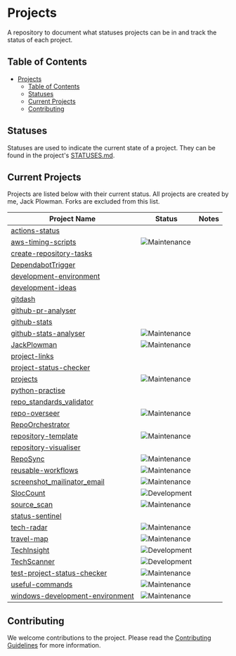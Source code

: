 # Projects

A repository to document what statuses projects can be in and track the status of each project.

## Table of Contents

- [Projects](#projects)
  - [Table of Contents](#table-of-contents)
  - [Statuses](#statuses)
  - [Current Projects](#current-projects)
  - [Contributing](#contributing)

## Statuses

Statuses are used to indicate the current state of a project. They can be found in the project's [STATUSES.md](./STATUSES.md).

## Current Projects

Projects are listed below with their current status. All projects are created by me, Jack Plowman. Forks are excluded from this list.

| Project Name                                                                                      | Status                                                                                           | Notes |
| ------------------------------------------------------------------------------------------------- | ------------------------------------------------------------------------------------------------ | ----- |
| [actions-status](https://github.com/JackPlowman/actions-status)                                   |                                                                                                  |       |
| [aws-timing-scripts](https://github.com/JackPlowman/aws-timing-scripts)                           | ![Maintenance](https://img.shields.io/badge/Maintenance-8A2BE2?style=for-the-badge&color=19e650) |       |
| [create-repository-tasks](https://github.com/JackPlowman/create-repository-tasks)                 |                                                                                                  |       |
| [DependabotTrigger](https://github.com/JackPlowman/DependabotTrigger)                             |                                                                                                  |       |
| [development-environment](https://github.com/JackPlowman/development-environment)                 |                                                                                                  |       |
| [development-ideas](https://github.com/JackPlowman/development-ideas)                             |                                                                                                  |       |
| [gitdash](https://github.com/JackPlowman/gitdash)                                                 |                                                                                                  |       |
| [github-pr-analyser](https://github.com/JackPlowman/github-pr-analyser)                           |                                                                                                  |       |
| [github-stats](https://github.com/JackPlowman/github-stats)                                       |                                                                                                  |       |
| [github-stats-analyser](https://github.com/JackPlowman/github-stats-analyser)                     | ![Maintenance](https://img.shields.io/badge/Maintenance-8A2BE2?style=for-the-badge&color=19e650) |       |
| [JackPlowman](https://github.com/JackPlowman/JackPlowman)                                         | ![Maintenance](https://img.shields.io/badge/Maintenance-8A2BE2?style=for-the-badge&color=19e650) |       |
| [project-links](https://github.com/JackPlowman/project-links)                                     |                                                                                                  |       |
| [project-status-checker](https://github.com/JackPlowman/project-status-checker)                   |                                                                                                  |       |
| [projects](https://github.com/JackPlowman/projects)                                               | ![Maintenance](https://img.shields.io/badge/Maintenance-8A2BE2?style=for-the-badge&color=19e650) |       |
| [python-practise](https://github.com/JackPlowman/python-practise)                                 |                                                                                                  |       |
| [repo_standards_validator](https://github.com/JackPlowman/repo_standards_validator)               |                                                                                                  |       |
| [repo-overseer](https://github.com/JackPlowman/repo-overseer)                                     | ![Maintenance](https://img.shields.io/badge/Maintenance-8A2BE2?style=for-the-badge&color=19e650) |       |
| [RepoOrchestrator](https://github.com/JackPlowman/RepoOrchestrator)                               |                                                                                                  |       |
| [repository-template](https://github.com/JackPlowman/repository-template)                         | ![Maintenance](https://img.shields.io/badge/Maintenance-8A2BE2?style=for-the-badge&color=19e650) |       |
| [repository-visualiser](https://github.com/JackPlowman/repository-visualiser)                     |                                                                                                  |       |
| [RepoSync](https://github.com/JackPlowman/RepoSync)                                               | ![Maintenance](https://img.shields.io/badge/Maintenance-8A2BE2?style=for-the-badge&color=19e650) |       |
| [reusable-workflows](https://github.com/JackPlowman/reusable-workflows)                           | ![Maintenance](https://img.shields.io/badge/Maintenance-8A2BE2?style=for-the-badge&color=19e650) |       |
| [screenshot_mailinator_email](https://github.com/JackPlowman/screenshot_mailinator_email)         | ![Maintenance](https://img.shields.io/badge/Maintenance-8A2BE2?style=for-the-badge&color=19e650) |       |
| [SlocCount](https://github.com/JackPlowman/SlocCount)                                             | ![Development](https://img.shields.io/badge/Development-8A2BE2?style=for-the-badge&color=ff9500) |       |
| [source_scan](https://github.com/JackPlowman/source_scan)                                         | ![Maintenance](https://img.shields.io/badge/Maintenance-8A2BE2?style=for-the-badge&color=19e650) |       |
| [status-sentinel](https://github.com/JackPlowman/status-sentinel)                                 |                                                                                                  |       |
| [tech-radar](https://github.com/JackPlowman/tech-radar)                                           | ![Maintenance](https://img.shields.io/badge/Maintenance-8A2BE2?style=for-the-badge&color=19e650) |       |
| [travel-map](https://github.com/JackPlowman/travel-map)                                           | ![Maintenance](https://img.shields.io/badge/Maintenance-8A2BE2?style=for-the-badge&color=19e650) |       |
| [TechInsight](https://github.com/JackPlowman/TechInsight)                                         | ![Development](https://img.shields.io/badge/Development-8A2BE2?style=for-the-badge&color=ff9500) |       |
| [TechScanner](https://github.com/JackPlowman/TechScanner)                                         | ![Development](https://img.shields.io/badge/Development-8A2BE2?style=for-the-badge&color=ff9500) |       |
| [test-project-status-checker](https://github.com/JackPlowman/test-project-status-checker)         | ![Maintenance](https://img.shields.io/badge/Maintenance-8A2BE2?style=for-the-badge&color=19e650) |       |
| [useful-commands](https://github.com/JackPlowman/useful-commands)                                 | ![Maintenance](https://img.shields.io/badge/Maintenance-8A2BE2?style=for-the-badge&color=19e650) |       |
| [windows-development-environment](https://github.com/JackPlowman/windows-development-environment) | ![Maintenance](https://img.shields.io/badge/Maintenance-8A2BE2?style=for-the-badge&color=19e650) |       |

## Contributing

We welcome contributions to the project. Please read the [Contributing Guidelines](docs/CONTRIBUTING.md) for more information.
